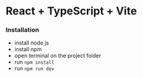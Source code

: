 # React + TypeScript + Vite

### Installation
- install node js
- install npm
- open terminal on the project folder
- run `npm install`
- run `npm run dev`

